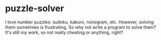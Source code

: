 # puzzle-solver
I love number puzzles: sudoku, kakuro, nonogram, etc. However, solving them sometimes is frustrating. So why not write a program to solve them? It's still my work, so not really cheating or anything, right?
